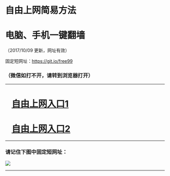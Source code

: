 ﻿# 自由上网简易方法

# 电脑、手机一键翻墙

（2017/10/09 更新，网址有效）

固定短网址：https://git.io/free99

### （微信如打不开，请转到浏览器打开）


***





# &nbsp;&nbsp; <a href="http://ft206967920.fwq-tz-1001.info/fwqtz01.html?t=100900112815 " target="_blank">自由上网入口1</a>
# &nbsp;&nbsp; <a href="http://ft1357732406.fwq-tz-1002.info/fwqtz02.html?t=100900112682 " target="_blank">自由上网入口2</a>
***

### 请记住下图中固定短网址：

<img src="https://s3-us-west-2.amazonaws.com/fwq-1001/yjfq-20170905okok.png" /> 


***

